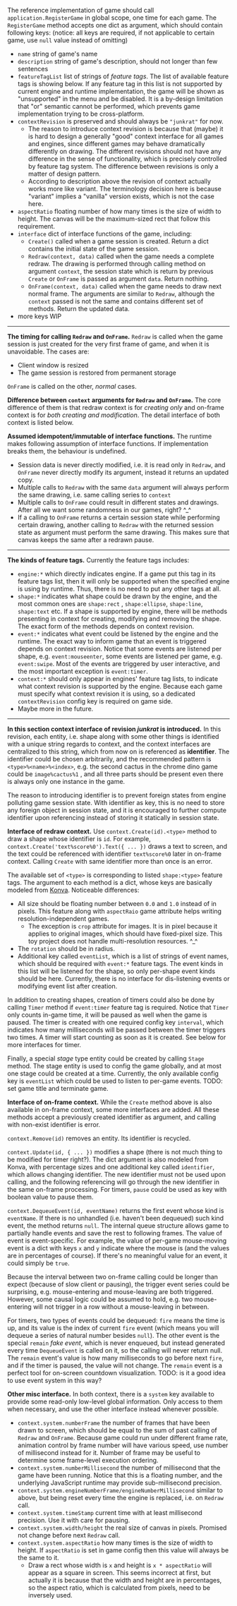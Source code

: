 The reference implementation of game should call `application.RegisterGame` in global scope, one time for each game.
The `RegisterGame` method accepts one dict as argument, which should contain following keys: (notice: all keys are
required, if not applicable to certain game, use `null` value instead of omitting)

* `name` string of game's name
* `description` string of game's description, should not longer than few sentences
* `featureTagList` list of strings of *feature tags*. The list of available feature tags is showing below. If any
  feature tag in this list is not supported by current engine and runtime implementation, the game will be shown as
  "unsupported" in the menu and be disabled. It is a by-design limitation that "or" semantic cannot be performed, which
  prevents game implementation trying to be cross-platform.
* `contextRevision` is preserved and should always be `"junkrat"` for now.
    * The reason to introduce context revision is because that (maybe) it is hard to design a generally "good" context
      interface for all games and engines, since different games may behave dramatically differently on drawing. The
      different revisions should not have any difference in the sense of functionality, which is precisely controlled by
      feature tag system. The difference between revisions is only a matter of design pattern.
    * According to description above the revision of context actually works more like variant. The terminology decision
      here is because "variant" implies a "vanilla" version exists, which is not the case here.
* `aspectRatio` floating number of how many times is the size of width to height. The canvas will be the maximum-sized
  rect that follow this requirement.
* `interface` dict of interface functions of the game, including:
    * `Create()` called when a game session is created. Return a dict contains the initial state of the game session.
    * `Redraw(context, data)` called when the game needs a complete redraw. The drawing is performed through calling
      method on argument `context`, the session state which is return by previous `Create` or `OnFrame` is passed as
      argument `data`. Return nothing.
    * `OnFrame(context, data)` called when the game needs to draw next normal frame. The arguments are similar
      to `Redraw`, although the `context` passed is not the same and contains different set of methods. Return the
      updated data.
* more keys WIP

----

**The timing for calling `Redraw` and `OnFrame`.** `Redraw` is called when the game session is just created for the very
first frame of game, and when it is unavoidable. The cases are:

* Client window is resized
* The game session is restored from permanent storage

`OnFrame` is called on the other, *normal* cases.

**Difference between `context` arguments for `Redraw` and `OnFrame`.** The core difference of them is that redraw
context is for *creating only* and on-frame context is for *both creating and modification*. The detail interface of
both context is listed below.

**Assumed idempotent/immutable of interface functions.** The runtime makes following assumption of interface functions.
If implementation breaks them, the behaviour is undefined.

* Session data is never directly modified, i.e. it is read only in `Redraw`, and
  `OnFrame` never directly modify its argument, instead it returns an updated copy.
* Multiple calls to `Redraw` with the same `data` argument will always perform the same drawing, i.e. same calling
  series to `context`
* Multiple calls to `OnFrame` could result in different states and drawings. After all we want some randomness in our
  games, right? ^_^
* If a calling to `OnFrame` returns a certain session state while performing certain drawing, another calling
  to `Redraw` with the returned session state as argument must perform the same drawing. This makes sure that canvas
  keeps the same after a redrawn pause.

----

**The kinds of feature tags.** Currently the feature tags includes:

* `engine:*` which directly indicates engine. If a game put this tag in its feature tags list, then it will only be
  supported when the specified engine is using by runtime. Thus, there is no need to put any other tags at all.
* `shape:*` indicates what shape could be drawn by the engine, and the most common ones are `shape:rect`
  , `shape:ellipse`, `shape:line`, `shape:text` etc. If a shape is supported by engine, there will be methods presenting
  in context for creating, modifying and removing the shape. The exact form of the methods depends on context revision.
* `event:*` indicates what event could be listened by the engine and the runtime. The exact way to inform game that an
  event is triggered depends on context revision. Notice that some events are listened per shape,
  e.g. `event:mouseenter`, some events are listened per game, e.g. `event:swipe`. Most of the events are triggered by
  user interactive, and the most important exception is `event:timer`.
* `context:*` should only appear in engines' feature tag lists, to indicate what context revision is supported by the
  engine. Because each game must specify what context revision it is using, so a dedicated `contextRevision` config key
  is required on game side.
* Maybe more in the future.

----

**In this section context interface of revision *junkrat* is introduced.** In this revision, each entity, i.e. shape
along with some other things is identified with a unique string regards to context, and the context interfaces are
centralized to this string, which from now on is referenced as **identifier**. The identifier could be chosen
arbitrarily, and the recommended pattern is `<type>%<name>%<index>`, e.g. the second cactus in the chrome dino game
could be `image%cactus%1`
, and all three parts should be present even there is always only one instance in the game.

The reason to introducing identifier is to prevent foreign states from engine polluting game session state. With
identifier as key, this is no need to store any foreign object in session state, and it is encouraged to further compute
identifier upon referencing instead of storing it statically in session state.

**Interface of redraw context.** Use `context.Create(id).<type>` method to draw a shape whose identifier is `id`. For
example, `context.Create('text%score%0').Text({ ... })` draws a text to screen, and the text could be referenced with
identifier `text%score%0` later in on-frame context. Calling `Create` with same identifier more than once is an error.

The available set of `<type>` is corresponding to listed `shape:<type>` feature tags. The argument to each method is a
dict, whose keys are basically modeled from [Konva][konva-rect-api]. Noticeable differences:

* All size should be floating number between `0.0` and `1.0` instead of in pixels. This feature along with `aspectRaio`
  game attribute helps writing resolution-independent games.
    * The exception is `crop` attribute for images. It is in pixel because it applies to original images, which should
      have fixed-pixel size. This toy project does not handle multi-resolution resources. ^_^
* The `rotation` should be in radius.
* Additional key called `eventList`, which is a list of strings of event names, which should be required with
  `event:*` feature tags. The event kinds in this list will be listened for the shape, so only per-shape event kinds
  should be here. Currently, there is no interface for dis-listening events or modifying event list after creation.

[konva-rect-api]: https://konvajs.org/api/Konva.Rect.html

In addition to creating shapes, creation of timers could also be done by calling `Timer` method if `event:timer` feature
tag is required. Notice that `Timer` only counts in-game time, it will be paused as well when the game is paused. The
timer is created with one required config key `interval`, which indicates how many milliseconds will be passed between
the timer triggers two times. A timer will start counting as soon as it is created. See below for more interfaces for
timer.

Finally, a special *stage* type entity could be created by calling `Stage` method. The stage entity is used to config
the game globally, and at most one stage could be created at a time. Currently, the only available config key is
`eventList` which could be used to listen to per-game events. TODO: set game title and terminate game.

**Interface of on-frame context.** While the `Create` method above is also available in on-frame context, some more
interfaces are added. All these methods accept a previously created identifier as argument, and calling with non-exist
identifier is error.

`context.Remove(id)` removes an entity. Its identifier is recycled.

`context.Update(id, { ... })` modifies a shape (there is not much thing to be modified for timer right?). The dict
argument is also modeled from Konva, with percentage sizes and one additional key called `identifier`, which allows
changing identifier. The new identifier must not be used upon calling, and the following referencing will go through the
new identifier in the same on-frame processing. For timers, `pause` could be used as key with boolean value to pause
them.

`context.DequeueEvent(id, eventName)` returns the first event whose kind is `eventName`. If there is no unhandled (i.e.
haven't been dequeued) such kind event, the method returns `null`. The internal queue structure allows game to partially
handle events and save the rest to following frames. The value of event is event-specific. For example, the value of
per-game mouse-moving event is a dict with keys `x` and `y` indicate where the mouse is (and the values are in
percentages of course). If there's no meaningful value for an event, it could simply be `true`.

Because the interval between two on-frame calling could be longer than expect (because of slow client or pausing), the
trigger event series could be surprising, e.g. mouse-entering and mouse-leaving are both triggered. However, some causal
logic could be assumed to hold, e.g. two mouse-entering will not trigger in a row without a mouse-leaving in between.

For timers, two types of events could be dequeued: `fire` means the time is up, and its value is the index of current
`fire` event (which means you will dequeue a series of natural number besides `null`). The other event is the special
`remain` *fake event*, which is never enqueued, but instead generated every time `DequeueEvent` is called on it, so the
calling will never return null. The `remain` event's value is how many milliseconds to go before next `fire`, and if the
timer is paused, the value will not change. The `remain` event is a perfect tool for on-screen countdown visualization.
TODO: is it a good idea to use event system in this way?

**Other misc interface.** In both context, there is a `system` key available to provide some read-only low-level global
information. Only access to them when necessary, and use the other interface instead whenever possible.

* `context.system.numberFrame` the number of frames that have been drawn to screen, which should be equal to the sum of
  past calling of `Redraw` and `OnFrame`. Because game could run under different frame rate, animation control by frame
  number will have various speed, use number of millisecond instead for it. Number of frame may be useful to determine
  some frame-level execution ordering.
* `context.system.numberMillisecond` the number of millisecond that the game have been running. Notice that this is a
  floating number, and the underlying JavaScript runtime may provide sub-millisecond precision.
* `context.system.engineNumberFrame/engineNumberMillisecond` similar to above, but being reset every time the engine is
  replaced, i.e. on `Redraw` call.
* `context.system.timeStamp` current time with at least millisecond precision. Use it with care for pausing.
* `context.system.width/height` the real size of canvas in pixels. Promised not change before next `Redraw` call.
* `context.system.aspectRatio` how many times is the size of width to height. If `aspectRatio` is set in game config
  then this value will always be the same to it.
    * Draw a rect whose width is `x` and height is `x * aspectRatio` will appear as a square in screen. This seems
      incorrect at first, but actually it is because that the width and height are in percentages, so the aspect ratio,
      which is calculated from pixels, need to be inversely used.